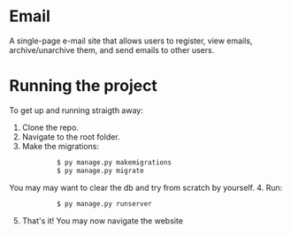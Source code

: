 # Email

A single-page e-mail site that allows users to register, view emails, archive/unarchive them, and send emails to other users. 


# Running the project

To get up and running straigth away:
1. Clone the repo.
2. Navigate to the root folder.
3. Make the migrations:
```bash
            $ py manage.py makemigrations
            $ py manage.py migrate
```
   You may may want to clear the db and try from scratch by yourself. 
4. Run:
```bash
            $ py manage.py runserver
```
5. That's it! You may now navigate the website 
